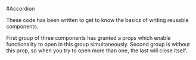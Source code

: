 #Accordion

These code has been written to get to know the basics of writing reusable components. 

First group of three components has granted a props which enable functionality to open in this group simultaneously.
Second group is without this prop, so when you try to open more than one, the last will close itself. 
